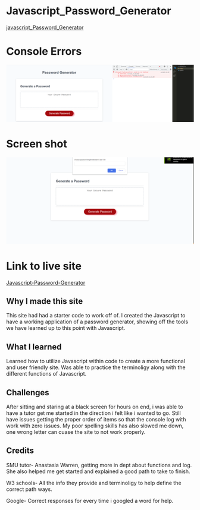 # Javascript_Password_Generator

[javascript_Password_Generator](https://jweaver74.github.io/Javascript_Password_Generator/)

# Console Errors
![alttext](images/Console%20error's.png)


# Screen shot

![alttext](images/Working%20generator.png)


# Link to live site
[Javascript-Password-Generator](https://jweaver74.github.io/Javascript_Password_Generator/)

## Why I made this site
This site had had a starter code to work off of. I created the Javascript to have a working application of a password generator, showing off the tools we have learned up to this point with Javascript.



## What I learned
Learned how to utilize Javascript within code to create a more functional and user friendly site. Was able to practice the terminoligy along with the different functions of Javascript.



## Challenges 
After sitting and staring at a black screen for hours on end, i was able to have a tutor get me started in the direction i felt like i wanted to go.  Still have issues getting the proper order of items so that the console log with work with zero issues. My poor spelling skills has also slowed me down, one wrong letter can cuase the site to not work properly.

## Credits
SMU tutor- Anastasia Warren, getting more in dept about functions and log.  She also helped me get started and explained a good path to take to finish.

W3 schools- All the info they provide and terminoligy to help define the correct path ways.

Google- Correct responses for every time i googled a word for help.
